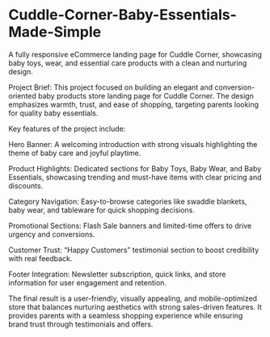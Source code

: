 # Cuddle-Corner-Baby-Essentials-Made-Simple
A fully responsive eCommerce landing page for Cuddle Corner, showcasing baby toys, wear, and essential care products with a clean and nurturing design.

Project Brief:
This project focused on building an elegant and conversion-oriented baby products store landing page for Cuddle Corner. The design emphasizes warmth, trust, and ease of shopping, targeting parents looking for quality baby essentials.

Key features of the project include:

Hero Banner: A welcoming introduction with strong visuals highlighting the theme of baby care and joyful playtime.

Product Highlights: Dedicated sections for Baby Toys, Baby Wear, and Baby Essentials, showcasing trending and must-have items with clear pricing and discounts.

Category Navigation: Easy-to-browse categories like swaddle blankets, baby wear, and tableware for quick shopping decisions.

Promotional Sections: Flash Sale banners and limited-time offers to drive urgency and conversions.

Customer Trust: “Happy Customers” testimonial section to boost credibility with real feedback.

Footer Integration: Newsletter subscription, quick links, and store information for user engagement and retention.

The final result is a user-friendly, visually appealing, and mobile-optimized store that balances nurturing aesthetics with strong sales-driven features. It provides parents with a seamless shopping experience while ensuring brand trust through testimonials and offers.
